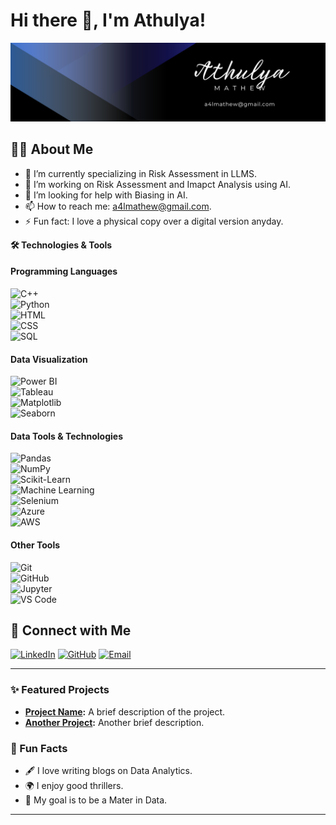 

# Hi there 👋, I'm Athulya!

![Professional Banner](Athulya_Banner.png)


## 👩‍💻 About Me
- 🌱 I’m currently specializing in Risk Assessment in LLMS.
- 💼 I’m working on Risk Assessment and Imapct Analysis using AI.
- 🤔 I’m looking for help with Biasing in AI.
- 📫 How to reach me: a4lmathew@gmail.com.
- ⚡ Fun fact: I love a physical copy over a digital version anyday.

 **🛠️ Technologies & Tools**

#### **Programming Languages**  
![C++](https://img.shields.io/badge/-C++-00599C?logo=c%2B%2B&logoColor=white&style=flat-square)  
![Python](https://img.shields.io/badge/-Python-3776AB?logo=python&logoColor=white&style=flat-square)  
![HTML](https://img.shields.io/badge/-HTML-E34F26?logo=html5&logoColor=white&style=flat-square)  
![CSS](https://img.shields.io/badge/-CSS-1572B6?logo=css3&logoColor=white&style=flat-square)  
![SQL](https://img.shields.io/badge/-SQL-4479A1?logo=postgresql&logoColor=white&style=flat-square)  

#### **Data Visualization**  
![Power BI](https://img.shields.io/badge/-Power_BI-F2C811?logo=power-bi&logoColor=black&style=flat-square)  
![Tableau](https://img.shields.io/badge/-Tableau-E97627?logo=tableau&logoColor=white&style=flat-square)  
![Matplotlib](https://img.shields.io/badge/-Matplotlib-11557C?logo=python&logoColor=white&style=flat-square)  
![Seaborn](https://img.shields.io/badge/-Seaborn-3776AB?logo=python&logoColor=white&style=flat-square)  

#### **Data Tools & Technologies**  
![Pandas](https://img.shields.io/badge/-Pandas-150458?logo=pandas&logoColor=white&style=flat-square)  
![NumPy](https://img.shields.io/badge/-NumPy-013243?logo=numpy&logoColor=white&style=flat-square)  
![Scikit-Learn](https://img.shields.io/badge/-Scikit--Learn-F7931E?logo=scikit-learn&logoColor=black&style=flat-square)  
![Machine Learning](https://img.shields.io/badge/-Machine%20Learning-102230?logo=tensorflow&logoColor=orange&style=flat-square)  
![Selenium](https://img.shields.io/badge/-Selenium-43B02A?logo=selenium&logoColor=white&style=flat-square)  
![Azure](https://img.shields.io/badge/-Azure-0078D7?logo=microsoft-azure&logoColor=white&style=flat-square)  
![AWS](https://img.shields.io/badge/-AWS-232F3E?logo=amazon-aws&logoColor=white&style=flat-square)  

#### **Other Tools**  
![Git](https://img.shields.io/badge/-Git-F05032?logo=git&logoColor=white&style=flat-square)  
![GitHub](https://img.shields.io/badge/-GitHub-181717?logo=github&logoColor=white&style=flat-square)  
![Jupyter](https://img.shields.io/badge/-Jupyter-F37626?logo=jupyter&logoColor=white&style=flat-square)  
![VS Code](https://img.shields.io/badge/-VS%20Code-007ACC?logo=visual-studio-code&logoColor=white&style=flat-square)  


## 🔗 Connect with Me
[![LinkedIn](https://img.shields.io/badge/-LinkedIn-0077B5?logo=linkedin&logoColor=white&style=flat-square)](https://linkedin.com/in/yourprofile)
[![GitHub](https://img.shields.io/badge/-GitHub-181717?logo=github&logoColor=white&style=flat-square)](https://github.com/yourusername)
[![Email](https://img.shields.io/badge/-Email-EA4335?logo=gmail&logoColor=white&style=flat-square)](mailto:youremail@example.com)

---

### ✨ Featured Projects
- **[Project Name](https://github.com/yourusername/project-link):** A brief description of the project.
- **[Another Project](https://github.com/yourusername/project-link):** Another brief description.


### 🌟 Fun Facts
- 🖋️ I love writing blogs on Data Analytics.
- 🌍 I enjoy good thrillers.
- 🎯 My goal is to be a Mater in Data.

---

